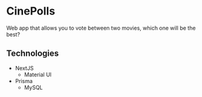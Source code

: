 # CinePolls

Web app that allows you to vote between two movies, which one will be the best?

## Technologies

-   NextJS
    -   Material UI
-   Prisma
    -   MySQL
